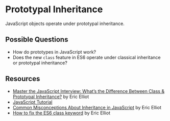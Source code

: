 # Prototypal Inheritance
JavaScript objects operate under prototypal inheritance.

## Possible Questions
* How do prototypes in JavaScript work?
* Does the new `class` feature in ES6 operate under classical inheritance or prototypal inheritance?

## Resources
* [Master the JavaScript Interview: What’s the Difference Between Class & Prototypal Inheritance?](https://medium.com/javascript-scene/master-the-javascript-interview-what-s-the-difference-between-class-prototypal-inheritance-e4cd0a7562e9#.r0j8y8432) by Eric Elliot
* [JavaScript Tutorial](http://javascript.info/tutorial/inheritance)
* [Common Misconceptions About Inheritance in JavaScript](https://medium.com/javascript-scene/common-misconceptions-about-inheritance-in-javascript-d5d9bab29b0a#.pvlgzj8yl) by Eric Elliot
* [How to fix the ES6 class keyword](https://medium.com/javascript-scene/how-to-fix-the-es6-class-keyword-2d42bb3f4caf#.64xpiwspg) by Eric Elliot

